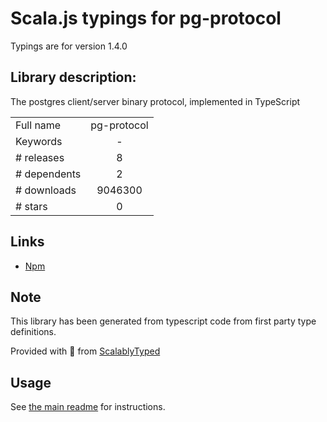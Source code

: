 
# Scala.js typings for pg-protocol

Typings are for version 1.4.0

## Library description:
The postgres client/server binary protocol, implemented in TypeScript

|                    |                 |
| ------------------ | :-------------: |
| Full name          | pg-protocol |
| Keywords           | - |
| # releases         | 8 |
| # dependents       | 2 |
| # downloads        | 9046300 |
| # stars            | 0 |

## Links
- [Npm](https://www.npmjs.com/package/pg-protocol)
    


## Note
This library has been generated from typescript code from first party type definitions.

Provided with :purple_heart: from [ScalablyTyped](https://github.com/oyvindberg/ScalablyTyped)

## Usage
See [the main readme](../../readme.md) for instructions.


